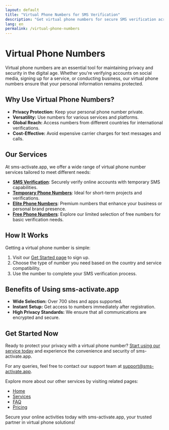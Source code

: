 ```yaml
---
layout: default
title: "Virtual Phone Numbers for SMS Verification"
description: "Get virtual phone numbers for secure SMS verification across multiple platforms without using your personal number."
lang: en
permalink: /virtual-phone-numbers
---
```


# Virtual Phone Numbers

Virtual phone numbers are an essential tool for maintaining privacy and security in the digital age. Whether you're verifying accounts on social media, signing up for a service, or conducting business, our virtual phone numbers ensure that your personal information remains protected.

## Why Use Virtual Phone Numbers?

- **Privacy Protection:** Keep your personal phone number private.
- **Versatility:** Use numbers for various services and platforms.
- **Global Reach:** Access numbers from different countries for international verifications.
- **Cost-Effective:** Avoid expensive carrier charges for text messages and calls.

## Our Services

At sms-activate.app, we offer a wide range of virtual phone number services tailored to meet different needs:

- [**SMS Verification**](/sms-verification): Securely verify online accounts with temporary SMS capabilities.
- [**Temporary Phone Numbers**](/temporary-phone-numbers): Ideal for short-term projects and verifications.
- [**Elite Phone Numbers**](/elite-phone-numbers): Premium numbers that enhance your business or personal brand presence.
- [**Free Phone Numbers**](/free-phone-numbers): Explore our limited selection of free numbers for basic verification needs.

## How It Works

Getting a virtual phone number is simple:

1. Visit our [Get Started page](/get-started) to sign up.
2. Choose the type of number you need based on the country and service compatibility.
3. Use the number to complete your SMS verification process.

## Benefits of Using sms-activate.app

- **Wide Selection:** Over 700 sites and apps supported.
- **Instant Setup:** Get access to numbers immediately after registration.
- **High Privacy Standards:** We ensure that all communications are encrypted and secure.

## Get Started Now

Ready to protect your privacy with a virtual phone number? [Start using our service today](/get-started) and experience the convenience and security of sms-activate.app.

For any queries, feel free to contact our support team at [support@sms-activate.app](mailto:support@sms-activate.app).

Explore more about our other services by visiting related pages:
- [Home](/)
- [Services](/services)
- [FAQ](/faq)
- [Pricing](/pricing)

Secure your online activities today with sms-activate.app, your trusted partner in virtual phone solutions!